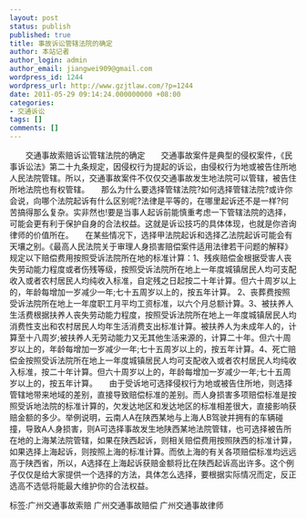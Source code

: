 ```yaml
---
layout: post
status: publish
published: true
title: 事故诉讼管辖法院的确定
author: 本站记者
author_login: admin
author_email: jiangwei909@gmail.com
wordpress_id: 1244
wordpress_url: http://www.gzjtlaw.com/?p=1244
date: 2011-05-29 09:14:24.000000000 +08:00
categories:
- 交通诉讼
tags: []
comments: []
---
```

　　交通事故索赔诉讼管辖法院的确定　　交通事故案件是典型的侵权案件，《民事诉讼法》第二十九条规定，因侵权行为提起的诉讼，由侵权行为地或被告住所地人民法院管辖。所以，交通事故案件不仅仅交通事故发生地法院可以管辖，被告住所地法院也有权管辖。　　那么为什么要选择管辖法院?如何选择管辖法院?或许你会说，向哪个法院起诉有什么区别呢?法律是平等的，在哪里起诉还不是一样?何苦搞得那么复杂。实非然也!要是当事人起诉前能慎重考虑一下管辖法院的选择，可能会更有利于保护自身的合法权益。这就是诉讼技巧的具体体现，也就是你咨询律师的价值所在。　　在某些情况下，选择甲法院起诉和选择乙法院起诉可能会有天壤之别。《最高人民法院关于审理人身损害赔偿案件适用法律若干问题的解释》规定以下赔偿费用按照受诉法院所在地的标准计算：1、残疾赔偿金根据受害人丧失劳动能力程度或者伤残等级，按照受诉法院所在地上一年度城镇居民人均可支配收入或者农村居民人均纯收入标准，自定残之日起按二十年计算。但六十周岁以上的，年龄每增加一岁减少一年;七十五周岁以上的，按五年计算。 2、丧葬费按照受诉法院所在地上一年度职工月平均工资标准，以六个月总额计算。3、被扶养人生活费根据扶养人丧失劳动能力程度，按照受诉法院所在地上一年度城镇居民人均消费性支出和农村居民人均年生活消费支出标准计算。被扶养人为未成年人的，计算至十八周岁;被扶养人无劳动能力又无其他生活来源的，计算二十年。但六十周岁以上的，年龄每增加一岁减少一年;七十五周岁以上的，按五年计算。4、死亡赔偿金按照受诉法院所在地上一年度城镇居民人均可支配收入或者农村居民人均纯收入标准，按二十年计算。但六十周岁以上的，年龄每增加一岁减少一年;七十五周岁以上的，按五年计算。　　由于受诉地可选择侵权行为地或被告住所地，则选择管辖地带来地域的差别，直接导致赔偿标准的差别。而人身损害多项赔偿标准是按照受诉地法院的标准计算的，欠发达地区和发达地区的标准相差很大，直接影响获赔金额的多少。举例说明，云南人A在陕西某地与上海人B驾驶并拥有的车辆碰撞，导致A人身损害，则A可选择事故发生地陕西某地法院管辖，也可选择被告所在地的上海某法院管辖，如果在陕西起诉，则相关赔偿费用按照陕西的标准计算，如果选择上海起诉，则按照上海的标准计算。而依上海的有关各项赔偿标准均远远高于陕西省，所以，A选择在上海起诉获赔金额将比在陕西起诉高出许多。这个例子仅仅是给大家提供一个选择的方法，具体怎么选择，要根据实际情况而定，反正选高不选低将能最大维护你的合法权益。标签:广州交通事故索赔 广州交通事故赔偿 广州交通事故律师
